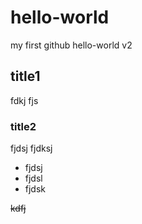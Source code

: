 # hello-world
my first github hello-world v2
## title1
fdkj
fjs
### title2
fjdsj
fjdksj

* fjdsj
* fjdsl
* fjdsk

~~kdfj~~
